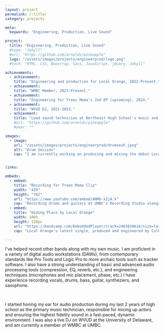 ```yaml
---
layout: project
permalink: /:title/
category: projects

meta:
  keywords: "Engineering, Production, Live Sound"

project:
  title: "Engineering, Production, Live Sound"
  #type: "Jekyll"
  #url: "https://github.com/arnolds/pineapple"
  logo: "/assets/images/projects/engineerprod/logo.png"
  #tech: "HTML, CSS, Boostrap, Sass, JavaScript, jQuery, Jekyll"

achievements:
  - achievement:
    title: "Engineering and production for Local Orange, 2022-Present."
  - achievement:
    title: "WMBC Member, 2023-Present."
  - achievement:
    title: "Engineering for Trees Moma's 2nd EP (upcoming), 2024."
  - achievement:
    title: "WVUD DJ, 2021-2023."
  - achievment:
    title: "Lead sound technician at Northeast High School's music and theater department, 2019-2021."
    #url: "https://github.com/arnolds/pineapple"
    #year: ""

images:
  - image:
    url: "/assets/images/projects/engineerprod/drumsesh.jpeg"
    alt: "Drum Session"
    cap: "I am currently working on producing and mixing the debut Local Orange EP, having just wrapped up drum recording at UMBC's studio with drummer Damian Arellano."


links:

embeds:
  - embed:
    title: "Recording for Trees Moma Clip"
    width: "429"
    height: "762"
    url: "https://www.youtube.com/embed/ANMU-x2jA_k"
    cap: "Recording drums and guitars at UMBC's Recording Studio alongside Zach Miskimon."
  - embed:
    title: "Hiding Place by Local Orange"
    width: 100%
    height: 120px
    url: "https://bandcamp.com/EmbeddedPlayer/track=2403838616/size=large/bgcol=ffffff/linkcol=e99708/tracklist=false/artwork=small/transparent=true/"
    cap: "Local Orange's latest single, produced and engineered by Colby Frashure and Max Wolfe."

---
```

<p>I've helped record other bands along with my own music. I am proficient in a variety of digital audio workstations (DAWs), from contemporary standards like Pro Tools and Logic Pro to more archaic tools such as tracker software. I also have a strong understanding of basic and advanced audio processing tools (compression, EQ, reverb, etc.), and engineering techniques (microphones and mic placement, phase, etc.) I have experience recording vocals, drums, bass, guitar, syntheziers, and saxophone. </p>
&nbsp;
<p>
I started honing my ear for audio production during my last 2 years of high school as the primary music technician, responsible for micing up actors and ensuring the highest fidelity sound in a fast-paced, dynamic environment. I was also a live DJ on WVUD at the University of Delaware, and am currently a member of WMBC at UMBC.</p>
